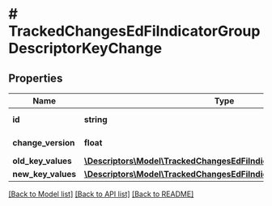 # # TrackedChangesEdFiIndicatorGroupDescriptorKeyChange

## Properties

Name | Type | Description | Notes
------------ | ------------- | ------------- | -------------
**id** | **string** | Resource identifier | [optional]
**change_version** | **float** | Change version | [optional]
**old_key_values** | [**\Descriptors\Model\TrackedChangesEdFiIndicatorGroupDescriptorKey**](TrackedChangesEdFiIndicatorGroupDescriptorKey.md) |  | [optional]
**new_key_values** | [**\Descriptors\Model\TrackedChangesEdFiIndicatorGroupDescriptorKey**](TrackedChangesEdFiIndicatorGroupDescriptorKey.md) |  | [optional]

[[Back to Model list]](../../README.md#models) [[Back to API list]](../../README.md#endpoints) [[Back to README]](../../README.md)
